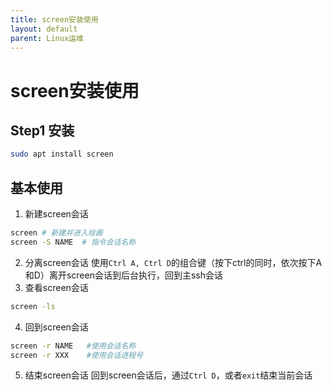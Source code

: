 ```yaml
---
title: screen安装使用
layout: default
parent: Linux运维
---
```


# screen安装使用
## Step1 安装
``` bash
sudo apt install screen
```
## 基本使用
1. 新建screen会话
``` bash
screen # 新建并进入绘画
screen -S NAME  # 指令会话名称
```
2. 分离screen会话
使用`Ctrl A, Ctrl D`的组合键（按下ctrl的同时，依次按下A和D）离开screen会话到后台执行，回到主ssh会话
3. 查看screen会话
``` bash
screen -ls
```
4. 回到screen会话
``` bash
screen -r NAME   #使用会话名称
screen -r XXX    #使用会话进程号
```
5. 结束screen会话
回到screen会话后，通过`Ctrl D`，或者`exit`结束当前会话
